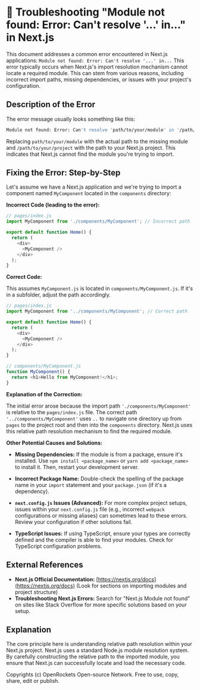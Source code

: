 # 🐞 Troubleshooting "Module not found: Error: Can't resolve '...' in..." in Next.js


This document addresses a common error encountered in Next.js applications:  `Module not found: Error: Can't resolve '...' in...`  This error typically occurs when Next.js's import resolution mechanism cannot locate a required module.  This can stem from various reasons, including incorrect import paths, missing dependencies, or issues with your project's configuration.

## Description of the Error

The error message usually looks something like this:

```bash
Module not found: Error: Can't resolve 'path/to/your/module' in '/path/to/your/project'
```

Replacing `path/to/your/module` with the actual path to the missing module and `/path/to/your/project` with the path to your Next.js project. This indicates that Next.js cannot find the module you're trying to import.


## Fixing the Error: Step-by-Step

Let's assume we have a Next.js application and we're trying to import a component named `MyComponent` located in the `components` directory:

**Incorrect Code (leading to the error):**

```javascript
// pages/index.js
import MyComponent from './components/MyComponent'; // Incorrect path

export default function Home() {
  return (
    <div>
      <MyComponent />
    </div>
  );
}
```

**Correct Code:**

This assumes `MyComponent.js` is located in `components/MyComponent.js`.  If it's in a subfolder, adjust the path accordingly.

```javascript
// pages/index.js
import MyComponent from '../components/MyComponent'; // Correct path

export default function Home() {
  return (
    <div>
      <MyComponent />
    </div>
  );
}

// components/MyComponent.js
function MyComponent() {
  return <h1>Hello from MyComponent!</h1>;
}
```

**Explanation of the Correction:**

The initial error arose because the import path `'./components/MyComponent'` is relative to the `pages/index.js` file.  The correct path `'../components/MyComponent'` uses `..` to navigate one directory up from `pages` to the project root and then into the `components` directory.  Next.js uses this relative path resolution mechanism to find the required module.


**Other Potential Causes and Solutions:**

* **Missing Dependencies:**  If the module is from a package, ensure it's installed.  Use `npm install <package_name>` or `yarn add <package_name>` to install it.  Then, restart your development server.

* **Incorrect Package Name:** Double-check the spelling of the package name in your `import` statement and your `package.json` (if it's a dependency).

* **`next.config.js` Issues (Advanced):** For more complex project setups, issues within your `next.config.js` file (e.g., incorrect `webpack` configurations or missing aliases) can sometimes lead to these errors. Review your configuration if other solutions fail.

* **TypeScript Issues:** If using TypeScript, ensure your types are correctly defined and the compiler is able to find your modules.  Check for TypeScript configuration problems.


## External References

* **Next.js Official Documentation:** [https://nextjs.org/docs](https://nextjs.org/docs)  (Look for sections on importing modules and project structure)
* **Troubleshooting Next.js Errors:** Search for "Next.js Module not found" on sites like Stack Overflow for more specific solutions based on your setup.


## Explanation

The core principle here is understanding relative path resolution within your Next.js project.  Next.js uses a standard Node.js module resolution system.  By carefully constructing the relative path to the imported module, you ensure that Next.js can successfully locate and load the necessary code.


Copyrights (c) OpenRockets Open-source Network. Free to use, copy, share, edit or publish.

